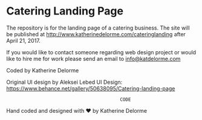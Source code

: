 # Catering Landing Page
The repository is for the landing page of a catering business.
The site will be published at http://www.katherinedelorme.com/cateringlanding after April 21, 2017.

If you would like to contact someone regarding web design project or would like to hire me for work please send an email to info@katdelorme.com

Coded by Katherine Delorme

Original UI design by Aleksei Lebed
UI Design: https://www.behance.net/gallery/50638095/Catering-landing-page


                                              CODE

Hand coded and designed with &hearts; by Katherine Delorme
